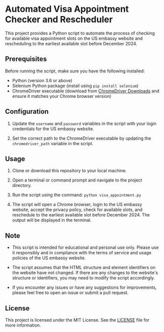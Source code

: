 # Automated Visa Appointment Checker and Rescheduler

This project provides a Python script to automate the process of checking for available visa appointment slots on the US embassy website and rescheduling to the earliest available slot before December 2024.

## Prerequisites

Before running the script, make sure you have the following installed:

- Python (version 3.6 or above)
- Selenium Python package (install using `pip install selenium`)
- ChromeDriver executable (download from [ChromeDriver Downloads](https://sites.google.com/a/chromium.org/chromedriver/downloads) and ensure it matches your Chrome browser version)

## Configuration

1. Update the `username` and `password` variables in the script with your login credentials for the US embassy website.

2. Set the correct path to the ChromeDriver executable by updating the `chromedriver_path` variable in the script.

## Usage

1. Clone or download this repository to your local machine.

2. Open a terminal or command prompt and navigate to the project directory.

3. Run the script using the command: `python visa_appointment.py`

4. The script will open a Chrome browser, login to the US embassy website, accept the privacy policy, check for available slots, and reschedule to the earliest available slot before December 2024. The output will be displayed in the terminal.

## Note

- This script is intended for educational and personal use only. Please use it responsibly and in compliance with the terms of service and usage policies of the US embassy website.

- The script assumes that the HTML structure and element identifiers on the website have not changed. If there are any changes to the website's structure or identifiers, you may need to modify the script accordingly.

- If you encounter any issues or have any suggestions for improvements, please feel free to open an issue or submit a pull request.

## License

This project is licensed under the MIT License. See the [LICENSE](LICENSE) file for more information.
